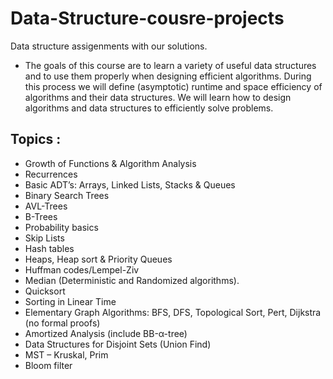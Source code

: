 # Data-Structure-cousre-projects
Data structure assigenments with our solutions.

 * The goals of this course are to learn a variety of useful data structures and to use them properly when designing efficient algorithms. During this process we will define (asymptotic) runtime and space efficiency of algorithms and their data structures. We will learn how to design algorithms and data structures to efficiently solve problems. 
## Topics :
* Growth of Functions & Algorithm Analysis
* Recurrences
* Basic ADT’s: Arrays, Linked Lists, Stacks & Queues
* Binary Search Trees
* AVL-Trees
* B-Trees
* Probability basics
* Skip Lists
* Hash tables
* Heaps, Heap sort & Priority Queues
* Huffman codes/Lempel-Ziv
* Median (Deterministic and Randomized algorithms).
* Quicksort
* Sorting in Linear Time
* Elementary Graph Algorithms: BFS, DFS, Topological Sort, Pert, Dijkstra (no formal proofs)
* Amortized Analysis (include BB-α-tree)
* Data Structures for Disjoint Sets (Union Find)
* MST – Kruskal, Prim
* Bloom filter
